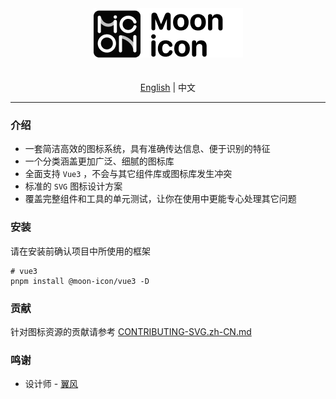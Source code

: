 <div align="center">
    <img src="logo.png" />
    <br />
    <br />
    <br />
    <a href="https://github.com/moon-studio/moon-icon/blob/main/README.md">English</a> | 中文
    <br />
</div>

---

### 介绍

- 一套简洁高效的图标系统，具有准确传达信息、便于识别的特征
- 一个分类涵盖更加广泛、细腻的图标库
- 全面支持 `Vue3` ，不会与其它组件库或图标库发生冲突
- 标准的 `SVG` 图标设计方案
- 覆盖完整组件和工具的单元测试，让你在使用中更能专心处理其它问题

### 安装

请在安装前确认项目中所使用的框架

```shell
# vue3
pnpm install @moon-icon/vue3 -D
```

### 贡献

针对图标资源的贡献请参考 <a href="https://github.com/moon-studio/moon-icon/blob/main/CONTRIBUTING-SVG.zh-CN.md">CONTRIBUTING-SVG.zh-CN.md</a>

### 鸣谢

- 设计师 - [翼风](https://www.behance.net/lujiayu)